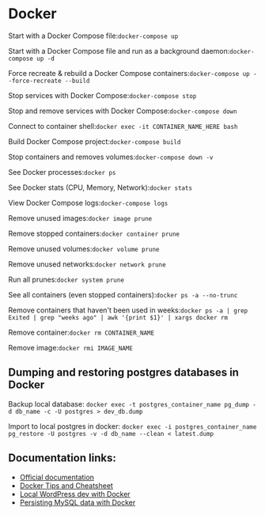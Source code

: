# Docker

Start with a Docker Compose file:`docker-compose up`

Start with a Docker Compose file and run as a background daemon:`docker-compose up -d`

Force recreate & rebuild a Docker Compose containers:`docker-compose up --force-recreate --build`

Stop services with Docker Compose:`docker-compose stop`

Stop and remove services with Docker Compose:`docker-compose down`

Connect to container shell:`docker exec -it CONTAINER_NAME_HERE bash`

Build Docker Compose project:`docker-compose build`

Stop containers and removes volumes:`docker-compose down -v`

See Docker processes:`docker ps`

See Docker stats \(CPU, Memory, Network\):`docker stats`

View Docker Compose logs:`docker-compose logs`

Remove unused images:`docker image prune`

Remove stopped containers:`docker container prune`

Remove unused volumes:`docker volume prune`

Remove unused networks:`docker network prune`

Run all prunes:`docker system prune`

See all containers \(even stopped containers\):`docker ps -a --no-trunc`

Remove containers that haven't been used in weeks:`docker ps -a | grep Exited | grep "weeks ago" | awk '{print $1}' | xargs docker rm`

Remove container:`docker rm CONTAINER_NAME`

Remove image:`docker rmi IMAGE_NAME`

## Dumping and restoring postgres databases in Docker

Backup local database: `docker exec -t postgres_container_name pg_dump -d db_name -c -U postgres > dev_db.dump`

Import to local postgres in docker: `docker exec -i postgres_container_name pg_restore -U postgres -v -d db_name --clean < latest.dump`

## Documentation links:

* [Official documentation](https://docs.docker.com)
* [Docker Tips and Cheatsheet](https://blog.jez.io/2015/07/12/docker-tips-and-cheatsheet/)
* [Local WordPress dev with Docker](https://medium.com/@tatemz/local-wordpress-development-with-docker-3-easy-steps-a7c375366b9)
* [Persisting MySQL data with Docker](https://stackoverflow.com/questions/39175194/docker-compose-persistent-data-mysql/39208187#39208187)

